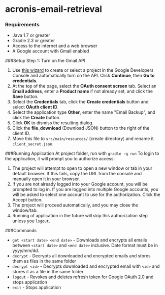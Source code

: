 # acronis-email-retrieval

### Requirements
- Java 1.7 or greater
- Gradle 2.3 or greater
- Access to the internet and a web browser
- A Google account with Gmail enabled

###Setup
Step 1: Turn on the Gmail API

1. Use [this wizard](https://console.developers.google.com/start/api?id=gmail) to create or select a project in the Google Developers Console and automatically turn on the API. Click **Continue**, then **Go to credentials**.
2. At the top of the page, select the **OAuth consent screen** tab. Select an **Email address**, enter a **Product name** if not already set, and click the **Save** button.
3. Select the **Credentials** tab, click the **Create credentials** button and select **OAuth client ID**.
4. Select the application type **Other**, enter the name "Email Backup", and click the **Create** button.
5. Click **OK** to dismiss the resulting dialog.
6. Click the **file_download** (Download JSON) button to the right of the client ID.
7. Move this file to `src/main/resources/` (create directory) and rename it `client_secret.json`.

###Running Application
At project folder, run with `gradle -q run`
To login to the application, it will prompt you to authorize access:

1. The project will attempt to open to open a new window or tab in your default browser. If this fails, copy the URL from the console and manually open it in your browser.
2. If you are not already logged into your Google account, you will be prompted to log in. If you are logged into multiple Google accounts, you will be asked to select one account to use for the authorization.
Click the Accept button.
3. The project will proceed automatically, and you may close the window/tab.
4. Running of application in the future will skip this authorization step unless you `logout`.

###Commands
* `get <start date> <end date>` - Downloads and encrypts all emails between `<start date>` and `<end date>` inclusive. Date format must be in yyyy/mm/dd.
* `decrypt` - Decrypts all downloaded and encrypted emails and stores them as files in the same folder
* `decrypt <id>` - Decrypts downloaded and encrypted email with `<id>` and stores it as a file in the same folder
* `logout` - Revokes and deletes refresh token for Google OAuth 2.0 and stops application
* `exit` - Stops application



